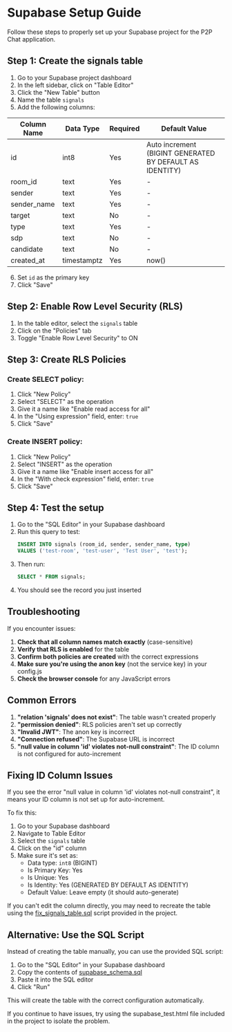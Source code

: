 # Supabase Setup Guide

Follow these steps to properly set up your Supabase project for the P2P Chat application.

## Step 1: Create the signals table

1. Go to your Supabase project dashboard
2. In the left sidebar, click on "Table Editor"
3. Click the "New Table" button
4. Name the table `signals`
5. Add the following columns:

| Column Name | Data Type | Required | Default Value |
|-------------|-----------|----------|---------------|
| id | int8 | Yes | Auto increment (BIGINT GENERATED BY DEFAULT AS IDENTITY) |
| room_id | text | Yes | - |
| sender | text | Yes | - |
| sender_name | text | Yes | - |
| target | text | No | - |
| type | text | Yes | - |
| sdp | text | No | - |
| candidate | text | No | - |
| created_at | timestamptz | Yes | now() |

6. Set `id` as the primary key
7. Click "Save"

## Step 2: Enable Row Level Security (RLS)

1. In the table editor, select the `signals` table
2. Click on the "Policies" tab
3. Toggle "Enable Row Level Security" to ON

## Step 3: Create RLS Policies

### Create SELECT policy:
1. Click "New Policy"
2. Select "SELECT" as the operation
3. Give it a name like "Enable read access for all"
4. In the "Using expression" field, enter: `true`
5. Click "Save"

### Create INSERT policy:
1. Click "New Policy"
2. Select "INSERT" as the operation
3. Give it a name like "Enable insert access for all"
4. In the "With check expression" field, enter: `true`
5. Click "Save"

## Step 4: Test the setup

1. Go to the "SQL Editor" in your Supabase dashboard
2. Run this query to test:
   ```sql
   INSERT INTO signals (room_id, sender, sender_name, type) 
   VALUES ('test-room', 'test-user', 'Test User', 'test');
   ```
3. Then run:
   ```sql
   SELECT * FROM signals;
   ```
4. You should see the record you just inserted

## Troubleshooting

If you encounter issues:

1. **Check that all column names match exactly** (case-sensitive)
2. **Verify that RLS is enabled** for the table
3. **Confirm both policies are created** with the correct expressions
4. **Make sure you're using the anon key** (not the service key) in your config.js
5. **Check the browser console** for any JavaScript errors

## Common Errors

1. **"relation 'signals' does not exist"**: The table wasn't created properly
2. **"permission denied"**: RLS policies aren't set up correctly
3. **"Invalid JWT"**: The anon key is incorrect
4. **"Connection refused"**: The Supabase URL is incorrect
5. **"null value in column 'id' violates not-null constraint"**: The ID column is not configured for auto-increment

## Fixing ID Column Issues

If you see the error "null value in column 'id' violates not-null constraint", it means your ID column is not set up for auto-increment. 

To fix this:

1. Go to your Supabase dashboard
2. Navigate to Table Editor
3. Select the `signals` table
4. Click on the "id" column
5. Make sure it's set as:
   - Data type: `int8` (BIGINT)
   - Is Primary Key: Yes
   - Is Unique: Yes
   - Is Identity: Yes (GENERATED BY DEFAULT AS IDENTITY)
   - Default Value: Leave empty (it should auto-generate)

If you can't edit the column directly, you may need to recreate the table using the [fix_signals_table.sql](file:///C:/Users/PMLS/Desktop/chat/fix_signals_table.sql) script provided in the project.

## Alternative: Use the SQL Script

Instead of creating the table manually, you can use the provided SQL script:

1. Go to the "SQL Editor" in your Supabase dashboard
2. Copy the contents of [supabase_schema.sql](file:///C:/Users/PMLS/Desktop/chat/supabase_schema.sql)
3. Paste it into the SQL editor
4. Click "Run"

This will create the table with the correct configuration automatically.

If you continue to have issues, try using the supabase_test.html file included in the project to isolate the problem.